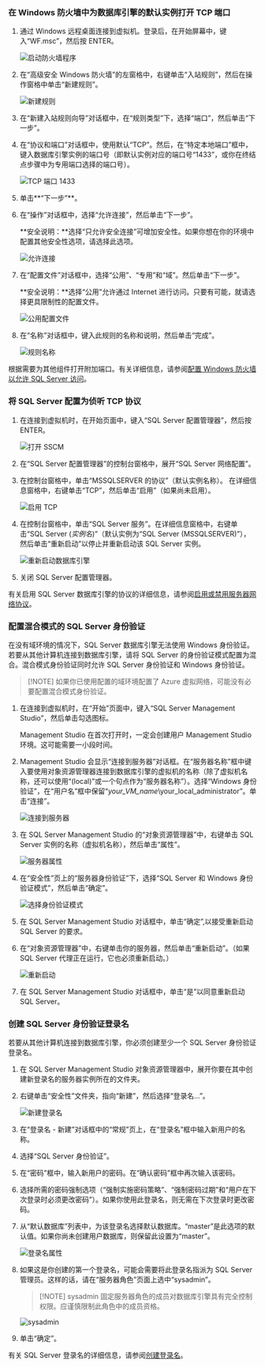 ### <a name="open-tcp-ports-in-the-windows-firewall-for-the-default-instance-of-the-database-engine"></a> 在 Windows 防火墙中为数据库引擎的默认实例打开 TCP 端口

1. 通过 Windows 远程桌面连接到虚拟机。登录后，在开始屏幕中，键入“WF.msc”，然后按 ENTER。 

	![启动防火墙程序](./media/virtual-machines-sql-server-connection-steps/12Open-WF.png)

2. 在“高级安全 Windows 防火墙”的左窗格中，右键单击“入站规则”，然后在操作窗格中单击“新建规则”。

	![新建规则](./media/virtual-machines-sql-server-connection-steps/13New-FW-Rule.png)

3. 在“新建入站规则向导”对话框中，在“规则类型”下，选择“端口”，然后单击“下一步”。

4. 在“协议和端口”对话框中，使用默认“TCP”。然后，在“特定本地端口”框中，键入数据库引擎实例的端口号（即默认实例对应的端口号“1433”，或你在终结点步骤中为专用端口选择的端口号）。

	![TCP 端口 1433](./media/virtual-machines-sql-server-connection-steps/14Port-1433.png)

5. 单击**“下一步”**。

6. 在“操作”对话框中，选择“允许连接”，然后单击“下一步”。

	**安全说明：**选择“只允许安全连接”可增加安全性。如果你想在你的环境中配置其他安全性选项，请选择此选项。

	![允许连接](./media/virtual-machines-sql-server-connection-steps/15Allow-Connection.png)

7. 在“配置文件”对话框中，选择“公用”、“专用”和“域”。然后单击“下一步”。

    **安全说明：**选择“公用”允许通过 Internet 进行访问。只要有可能，就请选择更具限制性的配置文件。

	![公用配置文件](./media/virtual-machines-sql-server-connection-steps/16Public-Private-Domain-Profile.png)

8. 在“名称”对话框中，键入此规则的名称和说明，然后单击“完成”。

	![规则名称](./media/virtual-machines-sql-server-connection-steps/17Rule-Name.png)

根据需要为其他组件打开附加端口。有关详细信息，请参阅[配置 Windows 防火墙以允许 SQL Server 访问](http://msdn.microsoft.com/zh-cn/library/cc646023.aspx)。

### <a name="configure-sql-server-to-listen-on-the-tcp-protocol"></a> 将 SQL Server 配置为侦听 TCP 协议

1. 在连接到虚拟机时，在开始页面中，键入“SQL Server 配置管理器”，然后按 ENTER。

	![打开 SSCM](./media/virtual-machines-sql-server-connection-steps/9Click-SSCM.png)

2. 在“SQL Server 配置管理器”的控制台窗格中，展开“SQL Server 网络配置”。

3. 在控制台窗格中，单击“MSSQLSERVER 的协议”（默认实例名称）。 在详细信息窗格中，右键单击“TCP”，然后单击“启用”（如果尚未启用）。

	![启用 TCP](./media/virtual-machines-sql-server-connection-steps/10Enable-TCP.png)

5. 在控制台窗格中，单击“SQL Server 服务”。在详细信息窗格中，右键单击“SQL Server (_实例名_)”（默认实例为“SQL Server (MSSQLSERVER)”），然后单击“重新启动”以停止并重新启动该 SQL Server 实例。

	![重新启动数据库引擎](./media/virtual-machines-sql-server-connection-steps/11Restart.png)

7. 关闭 SQL Server 配置管理器。

有关启用 SQL Server 数据库引擎的协议的详细信息，请参阅[启用或禁用服务器网络协议](http://msdn.microsoft.com/zh-cn/library/ms191294.aspx)。

### <a name="configure-sql-server-for-mixed-mode-authentication"></a> 配置混合模式的 SQL Server 身份验证

在没有域环境的情况下，SQL Server 数据库引擎无法使用 Windows 身份验证。若要从其他计算机连接到数据库引擎，请将 SQL Server 的身份验证模式配置为混合。混合模式身份验证同时允许 SQL Server 身份验证和 Windows 身份验证。

>[!NOTE] 如果你已使用配置的域环境配置了 Azure 虚拟网络，可能没有必要配置混合模式身份验证。

1. 在连接到虚拟机时，在“开始”页面中，键入“SQL Server Management Studio”，然后单击勾选图标。

	Management Studio 在首次打开时，一定会创建用户 Management Studio 环境。这可能需要一小段时间。

2. Management Studio 会显示“连接到服务器”对话框。在“服务器名称”框中键入要使用对象资源管理器连接到数据库引擎的虚拟机的名称（除了虚拟机名称，还可以使用“(local)”或一个句点作为“服务器名称”）。选择“Windows 身份验证”，在“用户名”框中保留“_your\_VM\_name_\\your\_local\_administrator”。单击“连接”。

	![连接到服务器](./media/virtual-machines-sql-server-connection-steps/19Connect-to-Server.png)

3. 在 SQL Server Management Studio 的“对象资源管理器”中，右键单击 SQL Server 实例的名称（虚拟机名称），然后单击“属性”。

	![服务器属性](./media/virtual-machines-sql-server-connection-steps/20Server-Properties.png)

4. 在“安全性”页上的“服务器身份验证”下，选择“SQL Server 和 Windows 身份验证模式”，然后单击“确定”。

	![选择身份验证模式](./media/virtual-machines-sql-server-connection-steps/21Mixed-Mode.png)

5. 在 SQL Server Management Studio 对话框中，单击“确定”,以接受重新启动 SQL Server 的要求。

6. 在“对象资源管理器”中，右键单击你的服务器，然后单击“重新启动”。（如果 SQL Server 代理正在运行，它也必须重新启动。）

	![重新启动](./media/virtual-machines-sql-server-connection-steps/22Restart2.png)

7. 在 SQL Server Management Studio 对话框中，单击“是”以同意重新启动 SQL Server。

### <a name="create-sql-server-authentication-logins"></a> 创建 SQL Server 身份验证登录名

若要从其他计算机连接到数据库引擎，你必须创建至少一个 SQL Server 身份验证登录名。

1. 在 SQL Server Management Studio 对象资源管理器中，展开你要在其中创建新登录名的服务器实例所在的文件夹。

2. 右键单击“安全性”文件夹，指向“新建”，然后选择“登录名…”。

	![新建登录名](./media/virtual-machines-sql-server-connection-steps/23New-Login.png)

3. 在“登录名 - 新建”对话框中的“常规”页上，在“登录名”框中输入新用户的名称。

4. 选择“SQL Server 身份验证”。

5. 在“密码”框中，输入新用户的密码。在“确认密码”框中再次输入该密码。

6. 选择所需的密码强制选项（“强制实施密码策略”、“强制密码过期”和“用户在下次登录时必须更改密码”）。如果你使用此登录名，则无需在下次登录时更改密码。

9. 从“默认数据库”列表中，为该登录名选择默认数据库。“master”是此选项的默认值。如果你尚未创建用户数据库，则保留此设置为“master”。

	![登录名属性](./media/virtual-machines-sql-server-connection-steps/24Test-Login.png)

11. 如果这是你创建的第一个登录名，可能会需要将此登录名指派为 SQL Server 管理员。这样的话，请在“服务器角色”页面上选中“sysadmin”。

	>[!NOTE] sysadmin 固定服务器角色的成员对数据库引擎具有完全控制权限。应谨慎限制此角色中的成员资格。

	![sysadmin](./media/virtual-machines-sql-server-connection-steps/25sysadmin.png)

12. 单击“确定”。

有关 SQL Server 登录名的详细信息，请参阅[创建登录名](http://msdn.microsoft.com/zh-cn/library/aa337562.aspx)。

<!---HONumber=Mooncake_0808_2016-->